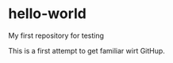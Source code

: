 # hello-world
My first repository for testing

This is a first attempt to get familiar wirt GitHup.
